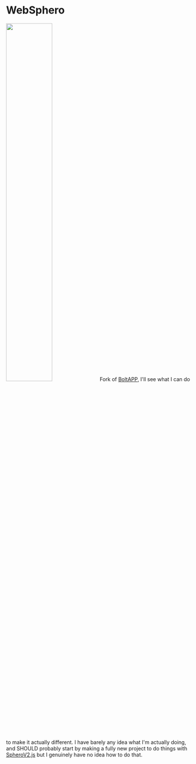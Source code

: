WebSphero
==========
<img src="https://user-images.githubusercontent.com/45441132/218281176-d270170f-5c00-4cc2-b01d-f7eb711b33c1.png" width="50%" height="50%">
Fork of <a href="https://github.com/Tineyo/BoltAPP">BoltAPP</a>, I'll see what I can do to make it actually different.
I have barely any idea what I'm actually doing, and SHOULD probably start by making a fully new project to do things with <a href="https://github.com/igbopie/spherov2.js">SpheroV2.js</a> but I genuinely have no idea how to do that.
